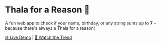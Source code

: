 # Thala for a Reason 🤯
A fun web app to check if your name, birthday, or any string sums up to **7** – because there's always a Thala for a reason!

[🌐 Live Demo](https://adidecodes.github.io/Thala-for-a-Reason) | [🎥 Watch the Trend](https://www.instagram.com/explore/tags/thalaforareason/)
